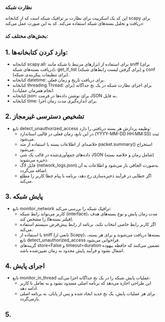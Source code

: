 ### نظارت شبکه
این کد یک اسکریپت برای نظارت بر ترافیک شبکه است که از کتابخانه scapy برای دریافت و تحلیل بسته‌های شبکه استفاده می‌کند. کد به این صورت عمل می‌کند:
### بخش‌های مختلف کد:
## 1. وارد کردن کتابخانه‌ها:
- کتابخانه scapy.all: برای استفاده از ابزارهای مرتبط با شبکه مانند sniff (برای دریافت بسته‌های شبکه)، get_if_list (برای گرفتن لیست رابط‌های شبکه) و conf (برای تنظیمات پیکربندی شبکه).
- کتابخانه datetime: برای دریافت تاریخ و زمان فعلی.
- کتابخانه threading.Thread: برای اجرای نظارت شبکه در یک نخ جداگانه (برای انجام همزمان عملیات).
- کتابخانه json: برای نوشتن داده‌ها در فرمت JSON به فایل.
- کتابخانه time: برای اندازه‌گیری مدت زمان اجرا.
## 2. تشخیص دسترسی غیرمجاز
- تابع detect_unauthorized_access وظیفه پردازش هر بسته دریافتی را دارد:
    - در این تابع، زمان فعلی در قالبی استاندارد (YYYY-MM-DD HH:MM:SS) ثبت می‌شود.
    - خلاصه‌ای از اطلاعات بسته با استفاده از متد packet.summary() استخراج می‌شود.
    - داده‌های جمع‌آوری‌شده در قالب یک شی JSON (شامل زمان و خلاصه بسته) ذخیره می‌شوند.
    - فایل لاگ (network_logs.json) به‌صورت الحاقی باز می‌شود و اطلاعات به آن اضافه می‌گردد.
    - اگر خطایی در فرآیند ذخیره‌سازی رخ دهد، برنامه با پیام خطا کاربر را مطلع می‌کند.
## 3. پایش شبکه
- تابع monitor_network ترافیک شبکه را بررسی می‌کند:
   - کاربر می‌تواند رابط شبکه (interface)، مدت زمان پایش و نوع بسته‌های هدف (فیلتر بسته‌ها) را مشخص کند.
   - اگر کاربر رابط خاصی انتخاب نکند، برنامه از رابط پیش‌فرض سیستم استفاده می‌کند.
   - با استفاده از sniff (تابعی از Scapy)، بسته‌ها دریافت می‌شوند و برای هر بسته، تابع detect_unauthorized_access فراخوانی می‌شود.
   - گزینه‌های store=False و timeout=duration تضمین می‌کنند که حافظه بیهوده اشغال نشود و فرآیند پایش محدود به زمان تعیین‌شده باشد.
## 4. اجرای پایش
- تابع monitor_in_thread عملیات پایش شبکه را در یک نخ جداگانه اجرا می‌کند:
  - این طراحی اجازه می‌دهد که برنامه اصلی مسدود نشود و به تعامل با کاربر ادامه دهد.
  - برای هر عملیات پایش، یک نخ جدید ایجاد شده و پس از پایان، به برنامه اصلی بازمی‌گردد.
 ## 5. 

